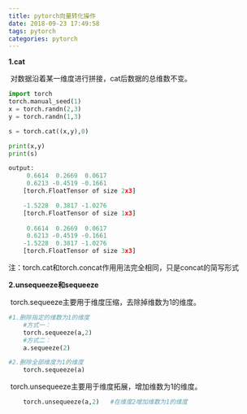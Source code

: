 ```yaml
---
title: pytorch向量转化操作
date: 2018-09-23 17:49:58
tags: pytorch
categories: pytorch
---
```






**1.cat**

​	对数据沿着某一维度进行拼接，cat后数据的总维数不变。

~~~python
import torch
torch.manual_seed(1)
x = torch.randn(2,3)
y = torch.randn(1,3)

s = torch.cat((x,y),0)

print(x,y)
print(s)

output:
     0.6614  0.2669  0.0617
     0.6213 -0.4519 -0.1661
    [torch.FloatTensor of size 2x3]

    -1.5228  0.3817 -1.0276
    [torch.FloatTensor of size 1x3]
    
     0.6614  0.2669  0.0617
     0.6213 -0.4519 -0.1661
    -1.5228  0.3817 -1.0276
    [torch.FloatTensor of size 3x3]
~~~

注：torch.cat和torch.concat作用用法完全相同，只是concat的简写形式



**2.unsequeeze和sequeeze**

​	torch.sequeeze主要用于维度压缩，去除掉维数为1的维度。

~~~python
#1.删除指定的维数为1的维度
    #方式一：
    torch.sequeeze(a,2) 
    #方式二：
    a.sequeeze(2)

#2.删除全部维度为1的维度
	torch.sequeeze(a)		
~~~

​	torch.unsequeeze主要用于维度拓展，增加维数为1的维度。

~~~python
	torch.unsequeeze(a,2)   #在维度2增加维数为1的维度
~~~



